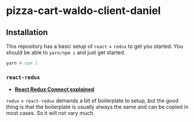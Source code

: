 # pizza-cart-waldo-client-daniel

## Installation

This repository has a basic setup of `react` + `redux` to get you started. You should be able to `yarn/npm i` and just get started.

```bash
yarn # npm i

```

### `react-redux`

* [**React Redux Connect explained**](http://www.sohamkamani.com/blog/2017/03/31/react-redux-connect-explained/)

`redux` + `react-redux` demands a bit of boilerplate to setup, but the good thing is that the boilerplate is usually always the same and can be copied in most cases. So it will not vary much.
